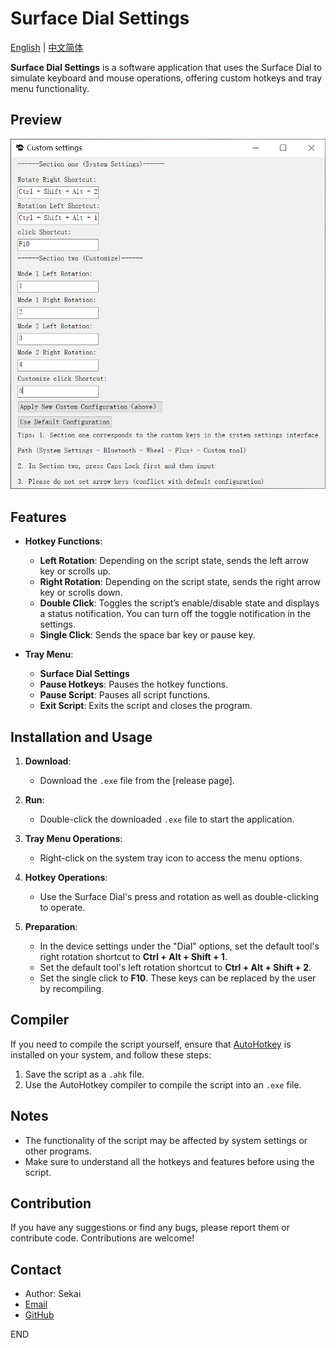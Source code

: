 # Surface Dial Settings

[English](https://github.com/Sekai219/Surface-Dial-settings/blob/main/README.md) | [中文简体](https://github.com/Sekai219/Surface-Dial-settings/blob/main/zh_cn.md)

**Surface Dial Settings** is a software application that uses the Surface Dial to simulate keyboard and mouse operations, offering custom hotkeys and tray menu functionality.

## Preview

![Preview](US.png)

## Features

- **Hotkey Functions**:
  - **Left Rotation**: Depending on the script state, sends the left arrow key or scrolls up.
  - **Right Rotation**: Depending on the script state, sends the right arrow key or scrolls down.
  - **Double Click**: Toggles the script’s enable/disable state and displays a status notification. You can turn off the toggle notification in the settings.
  - **Single Click**: Sends the space bar key or pause key.

- **Tray Menu**:
  - **Surface Dial Settings**
  - **Pause Hotkeys**: Pauses the hotkey functions.
  - **Pause Script**: Pauses all script functions.
  - **Exit Script**: Exits the script and closes the program.

## Installation and Usage

1. **Download**:
   - Download the `.exe` file from the [release page].

2. **Run**:
   - Double-click the downloaded `.exe` file to start the application.

3. **Tray Menu Operations**:
   - Right-click on the system tray icon to access the menu options.

4. **Hotkey Operations**:
   - Use the Surface Dial's press and rotation as well as double-clicking to operate.

5. **Preparation**:
   - In the device settings under the "Dial" options, set the default tool's right rotation shortcut to **Ctrl + Alt + Shift + 1**.
   - Set the default tool's left rotation shortcut to **Ctrl + Alt + Shift + 2**.
   - Set the single click to **F10**. These keys can be replaced by the user by recompiling.

## Compiler

If you need to compile the script yourself, ensure that [AutoHotkey](https://www.autohotkey.com/) is installed on your system, and follow these steps:

1. Save the script as a `.ahk` file.
2. Use the AutoHotkey compiler to compile the script into an `.exe` file.

## Notes

- The functionality of the script may be affected by system settings or other programs.
- Make sure to understand all the hotkeys and features before using the script.

## Contribution

If you have any suggestions or find any bugs, please report them or contribute code. Contributions are welcome!

## Contact

- Author: Sekai
- [Email](mailto:qq1973846900@gmail.com)
- [GitHub](https://github.com/Sekai219)

END
